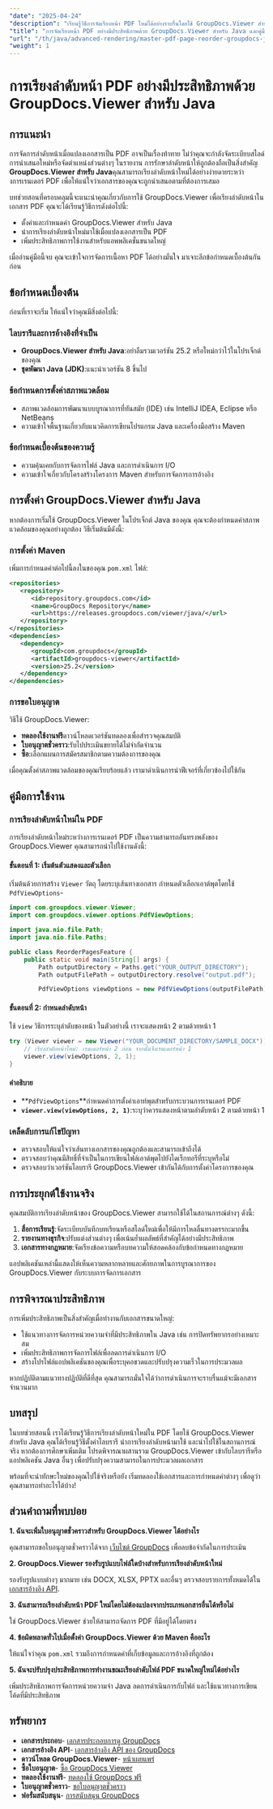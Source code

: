 ```yaml
---
"date": "2025-04-24"
"description": "เรียนรู้วิธีการจัดเรียงหน้า PDF ใหม่ได้อย่างราบรื่นโดยใช้ GroupDocs.Viewer สำหรับ Java คู่มือนี้ครอบคลุมถึงการตั้งค่า การใช้งาน และการเพิ่มประสิทธิภาพการทำงาน"
"title": "การจัดเรียงหน้า PDF อย่างมีประสิทธิภาพด้วย GroupDocs.Viewer สำหรับ Java และคู่มือฉบับสมบูรณ์"
"url": "/th/java/advanced-rendering/master-pdf-page-reorder-groupdocs-java/"
"weight": 1
---
```


# การเรียงลำดับหน้า PDF อย่างมีประสิทธิภาพด้วย GroupDocs.Viewer สำหรับ Java

## การแนะนำ

การจัดการลำดับหน้าเมื่อแปลงเอกสารเป็น PDF อาจเป็นเรื่องท้าทาย ไม่ว่าคุณจะกำลังจัดระเบียบสไลด์การนำเสนอใหม่หรือจัดตำแหน่งส่วนต่างๆ ในรายงาน การรักษาลำดับหน้าให้ถูกต้องถือเป็นสิ่งสำคัญ **GroupDocs.Viewer สำหรับ Java**คุณสามารถเรียงลำดับหน้าใหม่ได้อย่างง่ายดายระหว่างการเรนเดอร์ PDF เพื่อให้แน่ใจว่าเอกสารของคุณจะถูกนำเสนอตามที่ต้องการเสมอ

บทช่วยสอนที่ครอบคลุมนี้จะแนะนำคุณเกี่ยวกับการใช้ GroupDocs.Viewer เพื่อเรียงลำดับหน้าในเอกสาร PDF คุณจะได้เรียนรู้วิธีการดังต่อไปนี้:
- ตั้งค่าและกำหนดค่า GroupDocs.Viewer สำหรับ Java
- นำการเรียงลำดับหน้าใหม่มาใช้เมื่อแปลงเอกสารเป็น PDF
- เพิ่มประสิทธิภาพการใช้งานสำหรับแอพพลิเคชั่นขนาดใหญ่

เมื่ออ่านคู่มือนี้จบ คุณจะเข้าใจการจัดการเนื้อหา PDF ได้อย่างมั่นใจ มาเจาะลึกข้อกำหนดเบื้องต้นกันก่อน

## ข้อกำหนดเบื้องต้น

ก่อนที่เราจะเริ่ม ให้แน่ใจว่าคุณมีสิ่งต่อไปนี้:

### ไลบรารีและการอ้างอิงที่จำเป็น
- **GroupDocs.Viewer สำหรับ Java**:อย่าลืมรวมเวอร์ชัน 25.2 หรือใหม่กว่าไว้ในโปรเจ็กต์ของคุณ
- **ชุดพัฒนา Java (JDK)**:แนะนำเวอร์ชัน 8 ขึ้นไป

### ข้อกำหนดการตั้งค่าสภาพแวดล้อม
- สภาพแวดล้อมการพัฒนาแบบบูรณาการที่ทันสมัย (IDE) เช่น IntelliJ IDEA, Eclipse หรือ NetBeans
- ความเข้าใจพื้นฐานเกี่ยวกับแนวคิดการเขียนโปรแกรม Java และเครื่องมือสร้าง Maven

### ข้อกำหนดเบื้องต้นของความรู้
- ความคุ้นเคยกับการจัดการไฟล์ Java และการดำเนินการ I/O
- ความเข้าใจเกี่ยวกับโครงสร้างโครงการ Maven สำหรับการจัดการการอ้างอิง

## การตั้งค่า GroupDocs.Viewer สำหรับ Java

หากต้องการเริ่มใช้ GroupDocs.Viewer ในโปรเจ็กต์ Java ของคุณ คุณจะต้องกำหนดค่าสภาพแวดล้อมของคุณอย่างถูกต้อง วิธีเริ่มต้นมีดังนี้:

### การตั้งค่า Maven

เพิ่มการกำหนดค่าต่อไปนี้ลงในของคุณ `pom.xml` ไฟล์:

```xml
<repositories>
   <repository>
      <id>repository.groupdocs.com</id>
      <name>GroupDocs Repository</name>
      <url>https://releases.groupdocs.com/viewer/java/</url>
   </repository>
</repositories>
<dependencies>
   <dependency>
      <groupId>com.groupdocs</groupId>
      <artifactId>groupdocs-viewer</artifactId>
      <version>25.2</version>
   </dependency>
</dependencies>
```

### การขอใบอนุญาต

วิธีใช้ GroupDocs.Viewer:
- **ทดลองใช้งานฟรี**ดาวน์โหลดเวอร์ชันทดลองเพื่อสำรวจคุณสมบัติ
- **ใบอนุญาตชั่วคราว**:รับไปประเมินขยายได้ไม่จำกัดจำนวน
- **ซื้อ**:เลือกแผนการสมัครสมาชิกตามความต้องการของคุณ

เมื่อคุณตั้งค่าสภาพแวดล้อมของคุณเรียบร้อยแล้ว เรามาดำเนินการนำฟีเจอร์ที่เกี่ยวข้องไปใช้กัน

## คู่มือการใช้งาน

### การเรียงลำดับหน้าใหม่ใน PDF

การเรียงลำดับหน้าใหม่ระหว่างการเรนเดอร์ PDF เป็นความสามารถอันทรงพลังของ GroupDocs.Viewer คุณสามารถนำไปใช้งานดังนี้:

#### ขั้นตอนที่ 1: เริ่มต้นตัวแสดงและตัวเลือก

เริ่มต้นด้วยการสร้าง `Viewer` วัตถุ โดยระบุเส้นทางเอกสาร กำหนดตัวเลือกเอาต์พุตโดยใช้ `PdfViewOptions`-

```java
import com.groupdocs.viewer.Viewer;
import com.groupdocs.viewer.options.PdfViewOptions;

import java.nio.file.Path;
import java.nio.file.Paths;

public class ReorderPagesFeature {
    public static void main(String[] args) {
        Path outputDirectory = Paths.get("YOUR_OUTPUT_DIRECTORY");
        Path outputFilePath = outputDirectory.resolve("output.pdf");

        PdfViewOptions viewOptions = new PdfViewOptions(outputFilePath);
```

#### ขั้นตอนที่ 2: กำหนดลำดับหน้า

ใช้ `view` วิธีการระบุลำดับของหน้า ในตัวอย่างนี้ เราจะแสดงหน้า 2 ตามด้วยหน้า 1

```java
try (Viewer viewer = new Viewer("YOUR_DOCUMENT_DIRECTORY/SAMPLE_DOCX")) {
    // เรียงลำดับหน้าใหม่: เรนเดอร์หน้า 2 ก่อน จากนั้นจึงเรนเดอร์หน้า 1
    viewer.view(viewOptions, 2, 1);
}
```

#### คำอธิบาย

- **`PdfViewOptions`**กำหนดค่าการตั้งค่าเอาท์พุตสำหรับกระบวนการเรนเดอร์ PDF
- **`viewer.view(viewOptions, 2, 1)`**:ระบุว่าควรแสดงหน้าตามลำดับหน้า 2 ตามด้วยหน้า 1

### เคล็ดลับการแก้ไขปัญหา

- ตรวจสอบให้แน่ใจว่าเส้นทางเอกสารของคุณถูกต้องและสามารถเข้าถึงได้
- ตรวจสอบว่าคุณมีสิทธิ์ที่จำเป็นในการเขียนไฟล์เอาต์พุตไปยังไดเร็กทอรีที่ระบุหรือไม่
- ตรวจสอบว่าเวอร์ชันไลบรารี GroupDocs.Viewer เข้ากันได้กับการตั้งค่าโครงการของคุณ

## การประยุกต์ใช้งานจริง

คุณสมบัติการเรียงลำดับหน้าของ GroupDocs.Viewer สามารถใช้ได้ในสถานการณ์ต่างๆ ดังนี้:

1. **สื่อการเรียนรู้**:จัดระเบียบบันทึกบทเรียนหรือสไลด์ใหม่เพื่อให้มีการไหลลื่นทางตรรกะมากขึ้น
2. **รายงานทางธุรกิจ**:ปรับแต่งส่วนต่างๆ เพื่อเน้นย้ำผลลัพธ์ที่สำคัญได้อย่างมีประสิทธิภาพ
3. **เอกสารทางกฎหมาย**:จัดเรียงข้อความหรือบทความให้สอดคล้องกับข้อกำหนดทางกฎหมาย

แอปพลิเคชันเหล่านี้แสดงให้เห็นความหลากหลายและศักยภาพในการบูรณาการของ GroupDocs.Viewer กับระบบการจัดการเอกสาร

## การพิจารณาประสิทธิภาพ

การเพิ่มประสิทธิภาพเป็นสิ่งสำคัญเมื่อทำงานกับเอกสารขนาดใหญ่:
- ใช้แนวทางการจัดการหน่วยความจำที่มีประสิทธิภาพใน Java เช่น การปิดทรัพยากรอย่างเหมาะสม
- เพิ่มประสิทธิภาพการจัดการไฟล์เพื่อลดการดำเนินการ I/O
- สร้างโปรไฟล์แอปพลิเคชันของคุณเพื่อระบุคอขวดและปรับปรุงความเร็วในการประมวลผล

หากปฏิบัติตามแนวทางปฏิบัติที่ดีที่สุด คุณสามารถมั่นใจได้ว่าการดำเนินการจะราบรื่นแม้จะมีเอกสารจำนวนมาก

## บทสรุป

ในบทช่วยสอนนี้ เราได้เรียนรู้วิธีการเรียงลำดับหน้าใหม่ใน PDF โดยใช้ GroupDocs.Viewer สำหรับ Java คุณได้เรียนรู้วิธีตั้งค่าไลบรารี นำการเรียงลำดับหน้ามาใช้ และนำไปใช้ในสถานการณ์จริง หากต้องการศึกษาเพิ่มเติม โปรดพิจารณาผสานรวม GroupDocs.Viewer เข้ากับไลบรารีหรือแอปพลิเคชัน Java อื่นๆ เพื่อปรับปรุงความสามารถในการประมวลผลเอกสาร

พร้อมที่จะนำทักษะใหม่ของคุณไปใช้จริงหรือยัง เริ่มทดลองใช้เอกสารและการกำหนดค่าต่างๆ เพื่อดูว่าคุณสามารถทำอะไรได้บ้าง!

## ส่วนคำถามที่พบบ่อย

**1. ฉันจะเพิ่มใบอนุญาตชั่วคราวสำหรับ GroupDocs.Viewer ได้อย่างไร**

คุณสามารถขอใบอนุญาตชั่วคราวได้จาก [เว็บไซต์ GroupDocs](https://purchase.groupdocs.com/temporary-license/) เพื่อลบข้อจำกัดในการประเมิน

**2. GroupDocs.Viewer รองรับรูปแบบไฟล์ใดบ้างสำหรับการเรียงลำดับหน้าใหม่**

รองรับรูปแบบต่างๆ มากมาย เช่น DOCX, XLSX, PPTX และอื่นๆ ตรวจสอบรายการทั้งหมดได้ใน [เอกสารอ้างอิง API](https://reference-groupdocs.com/viewer/java/).

**3. ฉันสามารถเรียงลำดับหน้า PDF ใหม่โดยไม่ต้องแปลงจากประเภทเอกสารอื่นได้หรือไม่**

ใช่ GroupDocs.Viewer ช่วยให้สามารถจัดการ PDF ที่มีอยู่ได้โดยตรง

**4. ข้อผิดพลาดทั่วไปเมื่อตั้งค่า GroupDocs.Viewer ด้วย Maven คืออะไร**

ให้แน่ใจว่าคุณ `pom.xml` รวมถึงการกำหนดค่าที่เก็บข้อมูลและการอ้างอิงที่ถูกต้อง

**5. ฉันจะปรับปรุงประสิทธิภาพการทำงานขณะเรียงลำดับไฟล์ PDF ขนาดใหญ่ใหม่ได้อย่างไร**

เพิ่มประสิทธิภาพการจัดการหน่วยความจำ Java ลดการดำเนินการกับไฟล์ และใช้แนวทางการเขียนโค้ดที่มีประสิทธิภาพ

## ทรัพยากร

- **เอกสารประกอบ**- [เอกสารประกอบการดู GroupDocs](https://docs.groupdocs.com/viewer/java/)
- **เอกสารอ้างอิง API**- [เอกสารอ้างอิง API ของ GroupDocs](https://reference.groupdocs.com/viewer/java/)
- **ดาวน์โหลด GroupDocs.Viewer**- [หน้าเผยแพร่](https://releases.groupdocs.com/viewer/java/)
- **ซื้อใบอนุญาต**- [ซื้อ GroupDocs Viewer](https://purchase.groupdocs.com/buy)
- **ทดลองใช้งานฟรี**- [ทดลองใช้ GroupDocs ฟรี](https://releases.groupdocs.com/viewer/java/)
- **ใบอนุญาตชั่วคราว**- [ขอใบอนุญาตชั่วคราว](https://purchase.groupdocs.com/temporary-license/)
- **ฟอรั่มสนับสนุน**- [การสนับสนุน GroupDocs](https://forum.groupdocs.com/c/viewer/9)